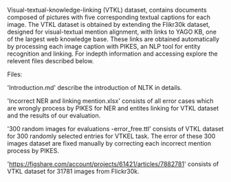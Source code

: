 Visual-textual-knowledge-linking (VTKL) dataset, contains documents composed of pictures with five corresponding textual captions for each image. The VTKL dataset is obtained by extending the Flikr30k dataset, designed for visual-textual mention alignment, with links to YAGO KB, one of the largest web knowledge base. These links are obtained automatically by processing each image caption with PIKES, an NLP tool for entity recognition and linking. For indepth information and accessing explore the relevent files described below.

Files:

'Introduction.md' describe the introduction of NLTK in details.

'Incorrect NER and linking mention.xlsx' consists of all error cases which are wrongly process by PIKES for NER and entites linking for VTKL dataset and the results of our evaluation.

'300 random images for evaluations -error_free.ttl' consists of VTKL dataset for 300 randomly selected entries for VTKEL task. The error of these 300 images dataset are fixed manually by correcting each incorrect mention process by PIKES.

'https://figshare.com/account/projects/61421/articles/7882781' consists of VTKL dataset for 31781 images from Flickr30k.
